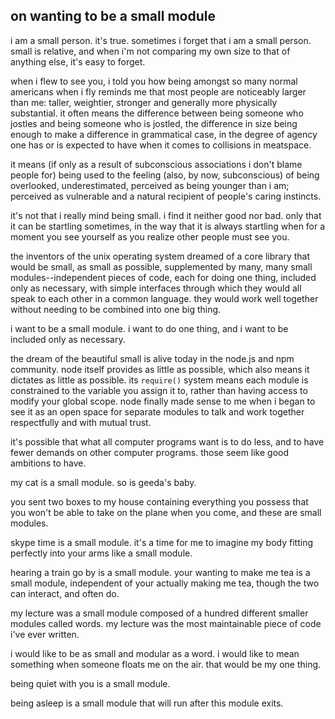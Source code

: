 ## on wanting to be a small module


i am a small person. it's true. sometimes i forget that i am a small person. small is relative, and when i'm not comparing my own size to that of anything else, it's easy to forget.

when i flew to see you, i told you how being amongst so many normal americans when i fly reminds me that most people are noticeably larger than me: taller, weightier, stronger and generally more physically substantial. it often means the difference between being someone who jostles and being someone who is jostled, the difference in size being enough to make a difference in grammatical case, in the degree of agency one has or is expected to have when it comes to collisions in meatspace.

it means (if only as a result of subconscious associations i don't blame people for) being used to the feeling (also, by now, subconscious) of being overlooked, underestimated, perceived as being younger than i am; perceived as vulnerable and a natural recipient of people's caring instincts.

it's not that i really mind being small. i find it neither good nor bad. only that it can be startling sometimes, in the way that it is always startling when for a moment you see yourself as you realize other people must see you.

the inventors of the unix operating system dreamed of a core library that would be small, as small as possible, supplemented by many, many small modules--independent pieces of code, each for doing one thing, included only as necessary, with simple interfaces through which they would all speak to each other in a common language. they would work well together without needing to be combined into one big thing.

i want to be a small module. i want to do one thing, and i want to be included only as necessary.

the dream of the beautiful small is alive today in the node.js and npm community. node itself provides as little as possible, which also means it dictates as little as possible. its `require()` system means each module is constrained to the variable you assign it to, rather than having access to modify your global scope. node finally made sense to me when i began to see it as an open space for separate modules to talk and work together respectfully and with mutual trust. 

it's possible that what all computer programs want is to do less, and to have fewer demands on other computer programs. those seem like good ambitions to have.

my cat is a small module. so is geeda's baby.

you sent two boxes to my house containing everything you possess that you won't be able to take on the plane when you come, and these are small modules.

skype time is a small module. it's a time for me to imagine my body fitting perfectly into your arms like a small module.

hearing a train go by is a small module. your wanting to make me tea is a small module, independent of your actually making me tea, though the two can interact, and often do.

my lecture was a small module composed of a hundred different smaller modules called words.
my lecture was the most maintainable piece of code i've ever written.

i would like to be as small and modular as a word. i would like to mean something when someone floats me on the air. that would be my one thing.

being quiet with you is a small module.

being asleep is a small module that will run after this module exits.

